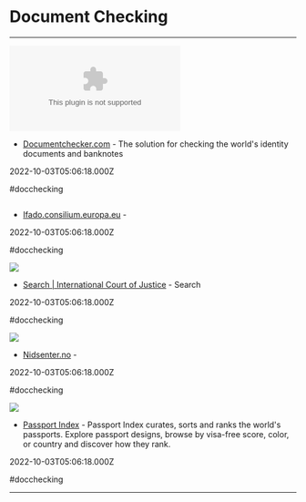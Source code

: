 # Document Checking

---

![](https://rdl.ink/render/https%3A%2F%2Fwww.documentchecker.com)

- [Documentchecker.com](https://www.documentchecker.com) - The solution for checking the world's identity documents and banknotes

2022-10-03T05:06:18.000Z

#docchecking

![]()

- [Ifado.consilium.europa.eu](https://www.ifado.consilium.europa.eu) - 

2022-10-03T05:06:18.000Z

#docchecking

![](https://rdl.ink/render/https%3A%2F%2Fwww.icj-cij.org%2Fen%2Fadvanced-search)

- [Search | International Court of Justice](https://www.icj-cij.org/en/advanced-search) - Search

2022-10-03T05:06:18.000Z

#docchecking

![](https://www.nidsenter.no/content/img/og-nid-logo.png)

- [Nidsenter.no](https://www.nidsenter.no) - 

2022-10-03T05:06:18.000Z

#docchecking

![](https://www.passportindex.org/images/social/Passport-Index-Explore.jpg)

- [Passport Index](https://www.passportindex.org) - Passport Index curates, sorts and ranks the world's passports. Explore passport designs, browse by visa-free score, color, or country and discover how they rank.

2022-10-03T05:06:18.000Z

#docchecking

---

